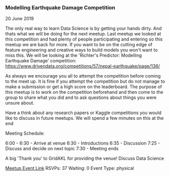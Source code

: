 ### Modelling Earthquake Damage Competition
20 June 2019

The only real way to learn Data Science is by getting your hands dirty. And thats what we will be doing for the next meetup. Last meetup we looked at this competition and had plenty of people participating and entering so this meetup we are back for more. If you want to be on the cutting edge of feature engineering and creative ways to build models you won't want to miss this. We will be looking at the 'Richter's Predictor: Modelling Earthquake Damage' competition: https://www.drivendata.org/competitions/57/nepal-earthquake/page/136/

As always we encourage you all to attempt the competition before coming to the meet up. It is fine if you attempt the competition but do not manage to make a submission or get a high score on the leaderboard. The purpose of this meetup is to work on the competition beforehand and then come to the group to share what you did and to ask questions about things you were unsure about.

Have a think about any research papers or Kaggle competitions you would like to discuss in future meetups. We will spend a few minutes on this at the end

Meeting Schedule:

6:00 - 6:30 - Arrive at venue
6:30 - Introductions
6:35 - Discussion
7:25 - Discuss and decide on next topic
7:30 - Meeting ends

A big 'Thank you' to GridAKL for providing the venue!
Discuss Data Science

[Meetup Event Link](https://www.meetup.com/Data-Science-Discussion-Auckland/events/260522688)
RSVPs: 37
Waiting: 0
Event Type: physical
